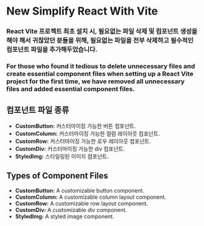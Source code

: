# **New Simplify React With Vite**

### React Vite 프로젝트 최초 설치 시, 필요없는 파일 삭제 및 컴포넌트 생성을 해야 해서 귀찮았던 분들을 위해, 필요없는 파일을 전부 삭제하고 필수적인 컴포넌트 파일을 추가해두었습니다.

### For those who found it tedious to delete unnecessary files and create essential component files when setting up a React Vite project for the first time, we have removed all unnecessary files and added essential component files.

## **컴포넌트 파일 종류**

- **CustomButton:** 커스터마이징 가능한 버튼 컴포넌트.
- **CustomColumn:** 커스터마이징 가능한 컬럼 레이아웃 컴포넌트.
- **CustomRow:** 커스터마이징 가능한 로우 레이아웃 컴포넌트.
- **CustomDiv:** 커스터마이징 가능한 div 컴포넌트.
- **StyledImg:** 스타일링된 이미지 컴포넌트.

## **Types of Component Files**

- **CustomButton:** A customizable button component.
- **CustomColumn:** A customizable column layout component.
- **CustomRow:** A customizable row layout component.
- **CustomDiv:** A customizable div component.
- **StyledImg:** A styled image component.
